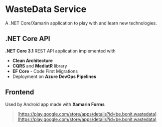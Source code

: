 # WasteData Service

A .NET Core/Xamarin application to play with and learn new technologies.

## .NET Core API

**.NET Core 3.1** REST API application implemented with
- **Clean Architecture**
- **CQRS** and **MediatR** library
- **EF Core** - Code First Migrations
- Deployment on **Azure DevOps Pipelines**

## Frontend
Used by Android app made with **Xamarin Forms**
> [https://play.google.com/store/apps/details?id=be.bonit.wastedata](https://play.google.com/store/apps/details?id=be.bonit.wastedata)
